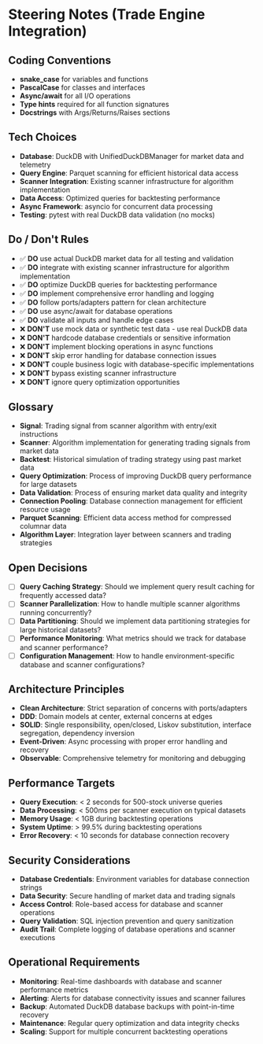 # Steering Notes (Trade Engine Integration)

## Coding Conventions
- **snake_case** for variables and functions
- **PascalCase** for classes and interfaces
- **Async/await** for all I/O operations
- **Type hints** required for all function signatures
- **Docstrings** with Args/Returns/Raises sections

## Tech Choices
- **Database**: DuckDB with UnifiedDuckDBManager for market data and telemetry
- **Query Engine**: Parquet scanning for efficient historical data access
- **Scanner Integration**: Existing scanner infrastructure for algorithm implementation
- **Data Access**: Optimized queries for backtesting performance
- **Async Framework**: asyncio for concurrent data processing
- **Testing**: pytest with real DuckDB data validation (no mocks)

## Do / Don't Rules
- ✅ **DO** use actual DuckDB market data for all testing and validation
- ✅ **DO** integrate with existing scanner infrastructure for algorithm implementation
- ✅ **DO** optimize DuckDB queries for backtesting performance
- ✅ **DO** implement comprehensive error handling and logging
- ✅ **DO** follow ports/adapters pattern for clean architecture
- ✅ **DO** use async/await for database operations
- ✅ **DO** validate all inputs and handle edge cases
- ❌ **DON'T** use mock data or synthetic test data - use real DuckDB data
- ❌ **DON'T** hardcode database credentials or sensitive information
- ❌ **DON'T** implement blocking operations in async functions
- ❌ **DON'T** skip error handling for database connection issues
- ❌ **DON'T** couple business logic with database-specific implementations
- ❌ **DON'T** bypass existing scanner infrastructure
- ❌ **DON'T** ignore query optimization opportunities

## Glossary
- **Signal**: Trading signal from scanner algorithm with entry/exit instructions
- **Scanner**: Algorithm implementation for generating trading signals from market data
- **Backtest**: Historical simulation of trading strategy using past market data
- **Query Optimization**: Process of improving DuckDB query performance for large datasets
- **Data Validation**: Process of ensuring market data quality and integrity
- **Connection Pooling**: Database connection management for efficient resource usage
- **Parquet Scanning**: Efficient data access method for compressed columnar data
- **Algorithm Layer**: Integration layer between scanners and trading strategies

## Open Decisions
- [ ] **Query Caching Strategy**: Should we implement query result caching for frequently accessed data?
- [ ] **Scanner Parallelization**: How to handle multiple scanner algorithms running concurrently?
- [ ] **Data Partitioning**: Should we implement data partitioning strategies for large historical datasets?
- [ ] **Performance Monitoring**: What metrics should we track for database and scanner performance?
- [ ] **Configuration Management**: How to handle environment-specific database and scanner configurations?

## Architecture Principles
- **Clean Architecture**: Strict separation of concerns with ports/adapters
- **DDD**: Domain models at center, external concerns at edges
- **SOLID**: Single responsibility, open/closed, Liskov substitution, interface segregation, dependency inversion
- **Event-Driven**: Async processing with proper error handling and recovery
- **Observable**: Comprehensive telemetry for monitoring and debugging

## Performance Targets
- **Query Execution**: < 2 seconds for 500-stock universe queries
- **Data Processing**: < 500ms per scanner execution on typical datasets
- **Memory Usage**: < 1GB during backtesting operations
- **System Uptime**: > 99.5% during backtesting operations
- **Error Recovery**: < 10 seconds for database connection recovery

## Security Considerations
- **Database Credentials**: Environment variables for database connection strings
- **Data Security**: Secure handling of market data and trading signals
- **Access Control**: Role-based access for database and scanner operations
- **Query Validation**: SQL injection prevention and query sanitization
- **Audit Trail**: Complete logging of database operations and scanner executions

## Operational Requirements
- **Monitoring**: Real-time dashboards with database and scanner performance metrics
- **Alerting**: Alerts for database connectivity issues and scanner failures
- **Backup**: Automated DuckDB database backups with point-in-time recovery
- **Maintenance**: Regular query optimization and data integrity checks
- **Scaling**: Support for multiple concurrent backtesting operations
